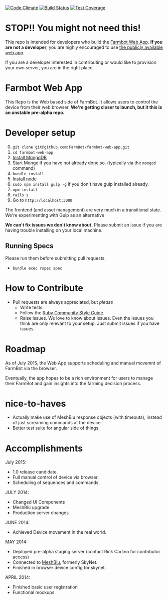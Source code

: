 [![Code Climate](https://codeclimate.com/github/FarmBot/farmbot-web-app.png)](https://codeclimate.com/github/FarmBot/farmbot-web-app)
[![Build Status](https://travis-ci.org/FarmBot/farmbot-web-app.svg)](https://travis-ci.org/FarmBot/farmbot-web-app)
[![Test Coverage](https://codeclimate.com/github/FarmBot/farmbot-web-app/badges/coverage.svg)](https://codeclimate.com/github/FarmBot/farmbot-web-app)

# STOP!! You might not need this!

This repo is intended for developers who build the [Farmbot Web App](http://my.farmbot.io/). **If you are not a developer**, you are highly encouraged to use [the publicly available web app](http://my.farmbot.io/).

If you are a developer interested in contributing or would like to provision your own server, you are in the right place.

# Farmbot Web App

This Repo is the Web based side of FarmBot. It allows users to control the device from their web browser. **We're getting closer to launch, but it this is an unstable pre-alpha repo.**

# Developer setup

 0. `git clone git@github.com:FarmBot/farmbot-web-app.git`
 0. `cd farmbot-web-app`
 0. [Install MongoDB](http://docs.mongodb.org/manual/tutorial/install-mongodb-on-os-x/)
 0. Start Mongo if you have not already done so. (typically via the `mongod` command)
 0. `bundle install`
 0. [Install node](https://nodejs.org/en/download/package-manager/)
 0. `sudo npm install gulp -g` if you don't have gulp installed already.
 0.  `npm install`
 0. `rails s`
 0. Go to `http://localhost:3000`

The frontend (and asset management) are very much in a transitional state. We're experimenting with Gulp as an alternative 

**We can't fix issues we don't know about.** Please submit an issue if you are having trouble installing on your local machine.

## Running Specs

Please run them before submitting pull requests.

 * `bundle exec rspec spec`

# How to Contribute

 * Pull requests are always appreciated, but *please*
   * Write tests.
   * Follow the [Ruby Community Style Guide](https://github.com/bbatsov/ruby-style-guide).
   * Raise issues. We love to know about issues. Even the issues you think are only relevant to your setup. Just submit issues if you have issues.

# Roadmap

As of July 2015, the Web App supports scheduling and manual movemnt of FarmBot via the browser.

Eventually, the app hopes to be a rich environment for users to manage their FarmBot and gain insights into the farming decision process.

# nice-to-haves

 * Actually make use of MeshBlu response objects (with timeouts), instead of just screaming commands at the device.
 * Better test suite for angular side of things.

# Accomplishments

July 2015:

 * 1.0 release candidate.
 * Full manual control of device via browser.
 * Scheduling of sequences and commands.

JULY 2014:

 * Changed UI Components
 * MeshBlu upgrade
 * Production server changes

JUNE 2014:

 * Achieved Device movement in the real world.

MAY 2014:

 * Deployed pre-alpha staging server (contact Rick Carlino for contributor access)
 * Connected to [MeshBlu](http://www.skynet.im/), formerly SkyNet.
 * Finished in browser device config for skynet.

APRIL 2014:

 * Finished basic user registration
 * Functional mockups
